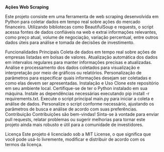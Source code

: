 **Ações Web Scraping**

Este projeto consiste em uma ferramenta de web scraping desenvolvida em Python para coletar dados em tempo real sobre ações do mercado financeiro. Utilizando bibliotecas como BeautifulSoup e requests, o script acessa fontes de dados confiáveis na web e extrai informações relevantes, como preço atual, volume de negociação, variação percentual, entre outros dados úteis para análise e tomada de decisões de investimento.

Funcionalidades Principais
Coleta de dados em tempo real sobre ações de empresas listadas em bolsas de valores.
Atualização automática dos dados em intervalos regulares para manter informações precisas e atualizadas.
Análise e processamento dos dados coletados para visualização e interpretação por meio de gráficos ou relatórios.
Personalização de parâmetros para especificar quais informações desejam ser coletadas e como elas devem ser apresentadas.
Instalação e Uso
Clone este repositório em seu ambiente local.
Certifique-se de ter o Python instalado em sua máquina.
Instale as dependências necessárias executando pip install -r requirements.txt.
Execute o script principal main.py para iniciar a coleta e análise de dados.
Personalize o script conforme necessário, ajustando os parâmetros de busca e análise de acordo com suas preferências.
Contribuição
Contribuições são bem-vindas! Sinta-se à vontade para enviar pull requests, relatar problemas ou sugerir melhorias para tornar este projeto ainda mais robusto e útil para a comunidade de investidores.

Licença
Este projeto é licenciado sob a MIT License, o que significa que você pode usá-lo livremente, modificar e distribuir de acordo com os termos da licença.
